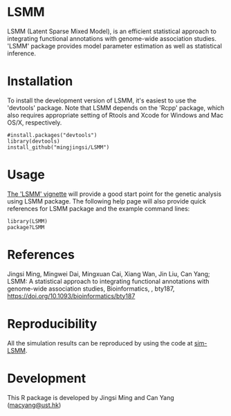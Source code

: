 LSMM
===

LSMM (Latent Sparse Mixed Model), is an efficient statistical approach to integrating functional annotations with genome-wide association studies. 'LSMM' package provides model parameter estimation as well as statistical inference.

Installation
===========

To install the development version of LSMM, it's easiest to use the 'devtools' package. Note that LSMM depends on the 'Rcpp' package, which also requires appropriate setting of Rtools and Xcode for Windows and Mac OS/X, respectively.

```
#install.packages("devtools")
library(devtools)
install_github("mingjingsi/LSMM")
```

Usage
===========

[The 'LSMM' vignette](https://github.com/mingjingsi/LSMM/blob/master/inst/doc/LSMM_package.pdf?raw=true) will provide a good start point for the genetic analysis using LSMM package. The following help page will also provide quick references for LSMM package and the example command lines:

```
library(LSMM)
package?LSMM
```

References
==========

Jingsi Ming, Mingwei Dai, Mingxuan Cai, Xiang Wan, Jin Liu, Can Yang; LSMM: A statistical approach to integrating functional annotations with genome-wide association studies, Bioinformatics, , bty187, https://doi.org/10.1093/bioinformatics/bty187


Reproducibility
==========

All the simulation results can be reproduced by using the code at [sim-LSMM](https://github.com/mingjingsi/sim-LSMM).


Development
==========

This R package is developed by Jingsi Ming and Can Yang (macyang@ust.hk)
